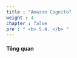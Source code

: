 ```yaml
---
title : "Amazon Cognito"
weight : 4 
chapter : false
pre : " <b> 5.4. </b> "
---
```


#### Tổng quan






